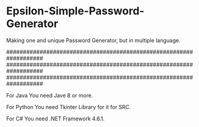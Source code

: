 # Epsilon-Simple-Password-Generator
Making one and unique Password Generator, but in multiple language.

###################################################################
###################################################################
###################################################################

For Java You need Jave 8 or more.

For Python You need Tkinter Library for it for SRC.

For C# You need .NET Framework 4.6.1.
